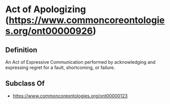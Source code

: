 # Act of Apologizing (https://www.commoncoreontologies.org/ont00000926)

## Definition
An Act of Expressive Communication performed by acknowledging and expressing regret for a fault, shortcoming, or failure.

## Subclass Of
- https://www.commoncoreontologies.org/ont00000123

